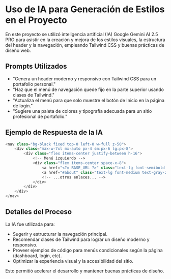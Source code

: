 # Uso de IA para Generación de Estilos en el Proyecto

En este proyecto se utilizó inteligencia artificial (IA) Google Gemini AI 2.5 PRO para asistir en la creación y mejora de los estilos visuales, la estructura del header y la navegación, empleando Tailwind CSS y buenas prácticas de diseño web.

## Prompts Utilizados

- "Genera un header moderno y responsivo con Tailwind CSS para un portafolio personal."
- "Haz que el menú de navegación quede fijo en la parte superior usando clases de Tailwind."
- "Actualiza el menú para que solo muestre el botón de Inicio en la página de login."
- "Sugiere una paleta de colores y tipografía adecuada para un sitio profesional de portafolio."

## Ejemplo de Respuesta de la IA

```php
<nav class="bg-black fixed top-0 left-0 w-full z-50">
    <div class="max-w-7xl mx-auto px-4 sm:px-6 lg:px-8">
        <div class="flex items-center justify-between h-16">
            <!-- Menú izquierdo -->
            <div class="flex items-center space-x-8">
                <a href="<?= BASE_URL ?>" class="text-lg font-semibold text-yellow-500">Inicio</a>
                <a href="#about" class="text-lg font-medium text-gray-200 hover:text-yellow-500 transition">Sobre Mí</a>
                <!-- ...otros enlaces... -->
            </div>
        </div>
    </div>
</nav>
```

## Detalles del Proceso

La IA fue utilizada para:
- Sugerir y estructurar la navegación principal.
- Recomendar clases de Tailwind para lograr un diseño moderno y responsivo.
- Proveer ejemplos de código para menús condicionales según la página (dashboard, login, etc).
- Optimizar la experiencia visual y la accesibilidad del sitio.

Esto permitió acelerar el desarrollo y mantener buenas prácticas de diseño.
